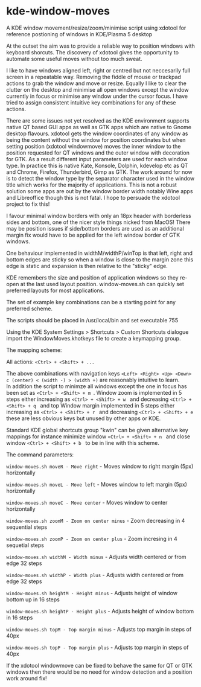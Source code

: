 # kde-window-moves
A KDE window movement/resize/zoom/minimise script using xdotool for reference postioning of windows in KDE/Plasma 5 desktop

At the outset the aim was to provide a reliable way to position windows with keyboard shorcuts. The discovery of xdotool gives the opportunity to automate some useful moves without too much sweat.

I like to have windows aligned left, right or centred but not neccesarily full screen in a repeatable way. Removing the fiddle of mouse or trackpad actions to grab the window and move or resize. Equally I like to clear the clutter on the desktop and minimise all open windows except the window currently in focus or minimise any window under the cursor focus. I have tried to assign consistent intuitive key combinations for any of these actions.

There are some issues not yet resolved as the KDE environment supports native QT based GUI apps as well as GTK apps which are native to Gnome desktop flavours. xdotool gets the window coordinates of any window as being the content without the window for position coordinates but when setting position (xdotool windowmove) moves the inner window to the position requested for QT windows and the outer window with decoration for GTK. As a result different input parameters are used for each window type. In practice this is native Kate, Konsole, Dolphin, kdevelop etc as QT and Chrome, Firefox, Thunderbird, Gimp as GTK. The work around for now is to detect the window type by the separator character used in the window title which works for the majority of applications. This is not a robust solution some apps are out by the window border width notably Wine apps and Libreoffice though this is not fatal. I hope to persuade the xdotool project to fix this!

I favour minimal window borders with only an 18px header with borderless sides and bottom, one of the nicer style things nicked from MacOS! There may be position issues if side/bottom borders are used as an additional margin fix would have to be applied for the left window border of GTK windows. 

One behaviour implemented in widthM/widthP/winTop is that left, right and bottom edges are sticky so when a window is close to the margin zone this edge is static and expansion is then relative to the "sticky" edge.

KDE remembers the size and position of application windows so they re-open at the last used layout position. window-moves.sh can quickly set preferred layouts for most applications.   

The set of example key combinations can be a starting point for any preferred scheme.

The scripts should be placed in /usr/local/bin and set executable 755

Using the KDE System Settings > Shortcuts > Custom Shortcuts dialogue import the WindowMoves.khotkeys file to create a keymapping group.

The mapping scheme:

All actions: `<Ctrl> + <Shift> + ...`
  
The above combinations with navigation keys `<Left> <Right> <Up> <Down> c (center) < (width -) > (width +)` are reasonably intuitive to learn.   
In addition the script to minimze all windows except the one in focus has been set as `<Ctrl> + <Shift> + m `. Window zoom is implemented in 5 steps either increasing as `<Ctrl> + <Shift> + w ` and decreasing `<Ctrl> + <Shift> + q ` and top Window margin implemented in 5 steps either increasing as `<Ctrl> + <Shift> + r ` and decreasing `<Ctrl> + <Shift> + e ` these are less obvious keys but unused by other apps or KDE. 

Standard KDE global shortcuts group "kwin" can be given alternative key mappings for instance minimize window `<Ctrl> + <Shift> + n ` and close window `<Ctrl> + <Shift> + b ` to be in line with this scheme.

The command parameters:

`window-moves.sh moveR - Move right` - Moves window to right margin (5px) horizontally

`window-moves.sh moveL - Move left` - Moves window to left margin (5px) horizontally

`window-moves.sh moveC - Move center` - Moves window to center horizontally

`window-moves.sh zoomM - Zoom on center minus` - Zoom decreasing in 4 sequential steps

`window-moves.sh zoomP - Zoom on center plus` - Zoom incresing in 4 sequetial steps

`window-moves.sh widthM - Width minus` - Adjusts width centered or from edge 32 steps

`window-moves.sh widthP - Width plus` - Adjusts width centered or from edge 32 steps

`window-moves.sh heightM - Height minus` - Adjusts height of window bottom up in 16 steps

`window-moves.sh heightP - Height plus` - Adjusts height of window bottom in 16 steps

`window-moves.sh topM - Top margin minus` - Adjusts top margin in steps of 40px

`window-moves.sh topP - Top margin plus` - Adjusts top margin in steps of 40px  

If the xdotool windowmove can be fixed to behave the same for QT or GTK windows then there would be no need for window detection and a position work around fix! 

